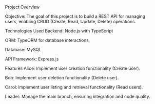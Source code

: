 Project Overview

Objective:
The goal of this project is to build a REST API for managing users, enabling CRUD (Create, Read, Update, Delete) operations.

Technologies Used
Backend: Node.js with TypeScript

ORM: TypeORM for database interactions

Database: MySQL

API Framework: Express.js

Features
Alice: Implement user creation functionality (Create user).

Bob: Implement user deletion functionality (Delete user).

Carol: Implement user listing and retrieval functionality (Read users).

Leader: Manage the main branch, ensuring integration and code quality.
